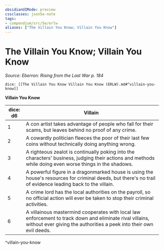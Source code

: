 ```yaml
---
obsidianUIMode: preview
cssclasses: json5e-note
tags:
- compendium/src/5e/erlw
aliases: ["The Villain You Know; Villain You Know"]
---
```

# The Villain You Know; Villain You Know
*Source: Eberron: Rising from the Last War p. 184* 

`dice: [[The Villain You Know Villain You Know (ERLW).md#^villain-you-know]]`

**Villain You Know**

| dice: d6 | Villain |
|----------|---------|
| 1 | A con artist takes advantage of people who fall for their scams, but leaves behind no proof of any crime. |
| 2 | A cowardly politician fleeces the poor of their last few coins without technically doing anything wrong. |
| 3 | A righteous zealot is continually poking into the characters' business, judging their actions and methods while doing even worse things in the shadows. |
| 4 | A powerful figure in a dragonmarked house is using the house's resources for criminal deeds, but there's no trail of evidence leading back to the villain. |
| 5 | A crime lord has the local authorities on the payroll, so no official action will ever be taken to stop their criminal activities. |
| 6 | A villainous mastermind cooperates with local law enforcement to track down and eliminate rival villains, without ever giving the authorities a peek into their own evil deeds. |
^villain-you-know